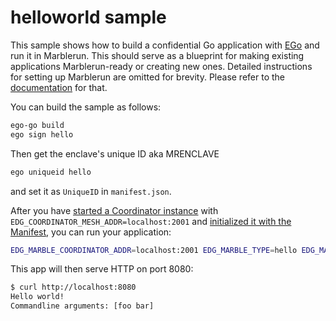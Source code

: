# helloworld sample
This sample shows how to build a confidential Go application with [EGo](https://ego.dev) and run it in Marblerun. This should serve as a blueprint for making existing applications Marblerun-ready or creating new ones. Detailed instructions for setting up Marblerun are omitted for brevity. Please refer to the [documentation](https://marblerun.sh/docs/introduction/) for that.


You can build the sample as follows:
```sh
ego-go build
ego sign hello
```

Then get the enclave's unique ID aka MRENCLAVE
```sh
ego uniqueid hello
```
and set it as `UniqueID` in `manifest.json`.

After you have [started a Coordinator instance](../../BUILD.md#run-the-coordinator) with `EDG_COORDINATOR_MESH_ADDR=localhost:2001` and [initialized it with the Manifest](../../BUILD.md#create-a-manifest), you can run your application:
```sh
EDG_MARBLE_COORDINATOR_ADDR=localhost:2001 EDG_MARBLE_TYPE=hello EDG_MARBLE_UUID_FILE=$PWD/uuid EDG_MARBLE_DNS_NAMES=localhost ego marblerun hello
```

This app will then serve HTTP on port 8080:
```sh
$ curl http://localhost:8080
Hello world!
Commandline arguments: [foo bar]
```
